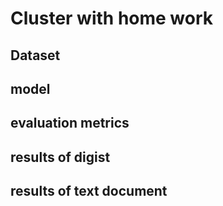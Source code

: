 # Cluster with home work
## Dataset
## model
## evaluation metrics
## results of digist
## results of text document
